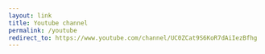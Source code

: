 ```yaml
---
layout: link
title: Youtube channel
permalink: /youtube
redirect_to: https://www.youtube.com/channel/UC0ZCat9S6KoR7dAiIezBfhg
---
```


